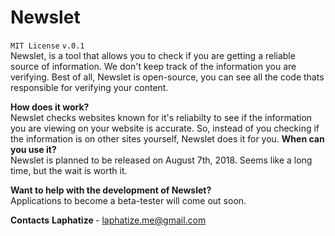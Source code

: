 # Newslet 
` MIT License `
` v.0.1 ` <br>
Newslet, is a tool that allows you to check if you are getting a reliable source of information. We don't keep track of the information you are verifying. Best of all, Newslet is open-source, you can see all the code thats responsible for verifying your content.

**How does it work?**</br>
Newslet checks websites known for it's reliabilty to see if the information you are viewing on your website is accurate. So, instead of you checking if the information is on other sites yourself, Newslet does it for you.
**When can you use it?**</br>
Newslet is planned to be released on August 7th, 2018. Seems like a long time, but the wait is worth it.

**Want to help with the development of Newslet?**<br>
Applications to become a beta-tester will come out soon. <br>

**Contacts**
<b> Laphatize </b> - laphatize.me@gmail.com
